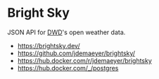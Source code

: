 # Bright Sky

JSON API for [DWD](https://www.dwd.de/)'s open weather data.

- https://brightsky.dev/
- https://github.com/jdemaeyer/brightsky/
- https://hub.docker.com/r/jdemaeyer/brightsky
- https://hub.docker.com/_/postgres
